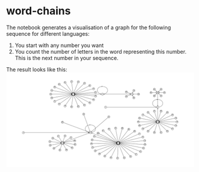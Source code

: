 # word-chains
The notebook generates a visualisation of a graph for the following sequence for different languages:

1. You start with any number you want
2. You count the number of letters in the word representing this number. This is the next number in your sequence.

The result looks like this:
![Norvegian graph](norvegian.png)

